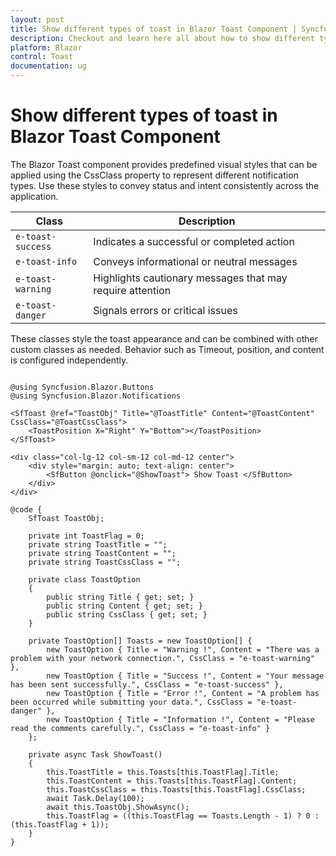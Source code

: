 ```yaml
---
layout: post
title: Show different types of toast in Blazor Toast Component | Syncfusion
description: Checkout and learn here all about how to show different types of toast in Syncfusion Blazor Toast component and more.
platform: Blazor
control: Toast
documentation: ug
---
```


# Show different types of toast in Blazor Toast Component

The Blazor Toast component provides predefined visual styles that can be applied using the CssClass property to represent different notification types. Use these styles to convey status and intent consistently across the application.

| Class | Description |
| -------- | -------- |
| `e-toast-success` | Indicates a successful or completed action |
| `e-toast-info` | Conveys informational or neutral messages |
| `e-toast-warning` | Highlights cautionary messages that may require attention |
| `e-toast-danger` | Signals errors or critical issues |

These classes style the toast appearance and can be combined with other custom classes as needed. Behavior such as Timeout, position, and content is configured independently.

```cshtml

@using Syncfusion.Blazor.Buttons
@using Syncfusion.Blazor.Notifications

<SfToast @ref="ToastObj" Title="@ToastTitle" Content="@ToastContent" CssClass="@ToastCssClass">
    <ToastPosition X="Right" Y="Bottom"></ToastPosition>
</SfToast>

<div class="col-lg-12 col-sm-12 col-md-12 center">
    <div style="margin: auto; text-align: center">
        <SfButton @onclick="@ShowToast"> Show Toast </SfButton>
    </div>
</div>

@code {
    SfToast ToastObj;

    private int ToastFlag = 0;
    private string ToastTitle = "";
    private string ToastContent = "";
    private string ToastCssClass = "";

    private class ToastOption
    {
        public string Title { get; set; }
        public string Content { get; set; }
        public string CssClass { get; set; }
    }

    private ToastOption[] Toasts = new ToastOption[] {
        new ToastOption { Title = "Warning !", Content = "There was a problem with your network connection.", CssClass = "e-toast-warning" },
        new ToastOption { Title = "Success !", Content = "Your message has been sent successfully.", CssClass = "e-toast-success" },
        new ToastOption { Title = "Error !", Content = "A problem has been occurred while submitting your data.", CssClass = "e-toast-danger" },
        new ToastOption { Title = "Information !", Content = "Please read the comments carefully.", CssClass = "e-toast-info" }
    };

    private async Task ShowToast()
    {
        this.ToastTitle = this.Toasts[this.ToastFlag].Title;
        this.ToastContent = this.Toasts[this.ToastFlag].Content;
        this.ToastCssClass = this.Toasts[this.ToastFlag].CssClass;
        await Task.Delay(100);
        await this.ToastObj.ShowAsync();
        this.ToastFlag = ((this.ToastFlag == Toasts.Length - 1) ? 0 : (this.ToastFlag + 1));
    }
}

```